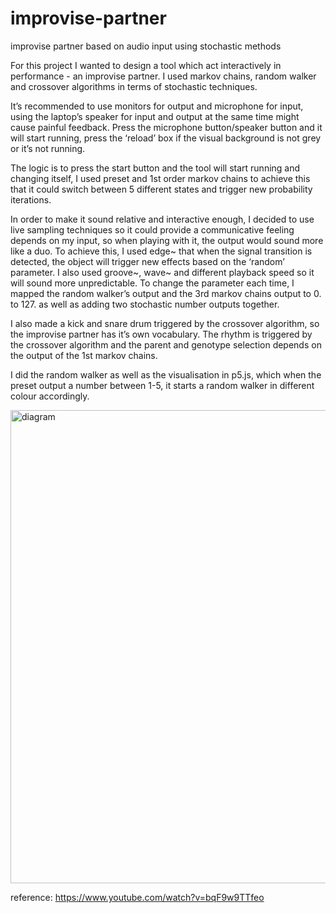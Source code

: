 # improvise-partner
improvise partner based on audio input using stochastic methods

 For this project I wanted to design a tool which act interactively in performance - an improvise partner. I used markov chains, random walker and crossover algorithms in terms of stochastic techniques. 
 
 It’s recommended to use monitors for output and microphone for input, using the laptop’s speaker for input and output at the same time might cause painful feedback. Press the microphone button/speaker button and it will start running, press the ‘reload’ box if the visual background is not grey or it’s not running.
 
  The logic is to press the start button and the tool will start running and changing itself, I used preset and 1st order markov chains to achieve this that it could switch between 5 different states and trigger new probability iterations.
  
  In order to make it sound relative and interactive enough, I decided to use live sampling techniques so it could provide a communicative feeling depends on my input, so when playing with it, the output would sound more like a duo. To achieve this, I used edge~ that when the signal transition is detected, the object will trigger new effects based on the ‘random’ parameter. I also used groove~, wave~ and different playback speed so it will sound more unpredictable.  To change the parameter each time, I mapped the random walker’s output and the 3rd markov chains output to 0. to 127. as well as adding two stochastic number outputs together.
  
  I also made a kick and snare drum triggered by the crossover algorithm, so the improvise partner has it’s own vocabulary. The rhythm is triggered by the crossover algorithm and the parent and genotype selection depends on the output of the 1st markov chains.
  
  I did the random walker as well as the visualisation in p5.js, which when the preset output a number between 1-5, it starts a random walker in different colour accordingly.
  
  <img width="757" alt="diagram" src="https://user-images.githubusercontent.com/118258469/212566667-2a30f732-705d-4a15-afab-c18af16b8b5e.png">

reference: https://www.youtube.com/watch?v=bqF9w9TTfeo
